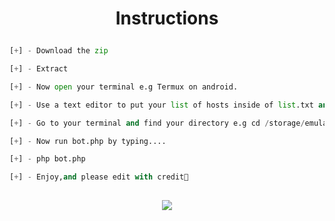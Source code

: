 # <p align="center">Instructions<p>

```py 
[+] - Download the zip

[+] - Extract

[+] - Now open your terminal e.g Termux on android.

[+] - Use a text editor to put your list of hosts inside of list.txt and save.

[+] - Go to your terminal and find your directory e.g cd /storage/emulated/0/Download/multiple-domain-check .

[+] - Now run bot.php by typing....

[+] - php bot.php

[+] - Enjoy,and please edit with credit🤣
 
```
<p align="center">
<a href="https://t.me/lethalstaz" alt="Telegram!"> <img src="https://aleen42.github.io/badges/src/telegram.svg" /> </a>
